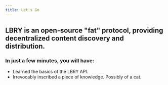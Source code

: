 ```yaml
---
title: Let's Go
---
```

## **LBRY** is an open-source "fat" protocol, providing decentralized content discovery and distribution.

### In just a few minutes, you will have:

* Learned the basics of the LBRY API.
* Irrevocably inscribed a piece of knowledge. Possibly of a cat.